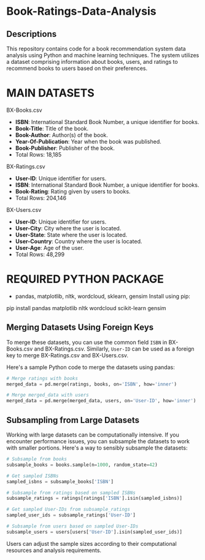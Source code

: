 # Book-Ratings-Data-Analysis
Descriptions
---------------
This repository contains code for a book recommendation system data analysis using Python and machine learning techniques. The system utilizes a dataset comprising information about books, users, and ratings to recommend books to users based on their preferences.

# MAIN DATASETS #

BX-Books.csv
- **ISBN**: International Standard Book Number, a unique identifier for books.
- **Book-Title**: Title of the book.
- **Book-Author**: Author(s) of the book.
- **Year-Of-Publication**: Year when the book was published.
- **Book-Publisher**: Publisher of the book.
- Total Rows: 18,185

BX-Ratings.csv
- **User-ID**: Unique identifier for users.
- **ISBN**: International Standard Book Number, a unique identifier for books.
- **Book-Rating**: Rating given by users to books.
- Total Rows: 204,146

BX-Users.csv
- **User-ID**: Unique identifier for users.
- **User-City**: City where the user is located.
- **User-State**: State where the user is located.
- **User-Country**: Country where the user is located.
- **User-Age**: Age of the user.
- Total Rows: 48,299

# REQUIRED PYTHON PACKAGE #
- pandas, matplotlib, nltk, wordcloud, sklearn, gensim
Install using pip:

pip install pandas matplotlib nltk wordcloud scikit-learn gensim


Merging Datasets Using Foreign Keys
---------------------------------------------------
To merge these datasets, you can use the common field `ISBN` in BX-Books.csv and BX-Ratings.csv. Similarly, `User-ID` can be used as a foreign key to merge BX-Ratings.csv and BX-Users.csv.

Here's a sample Python code to merge the datasets using pandas:

```python
# Merge ratings with books
merged_data = pd.merge(ratings, books, on='ISBN', how='inner')

# Merge merged_data with users
merged_data = pd.merge(merged_data, users, on='User-ID', how='inner')

```

Subsampling from Large Datasets
----------------------------------------------
Working with large datasets can be computationally intensive. If you encounter performance issues, you can subsample the datasets to work with smaller portions. Here's a way to sensibly subsample the datasets:

```python
# Subsample from books
subsample_books = books.sample(n=1000, random_state=42)

# Get sampled ISBNs
sampled_isbns = subsample_books['ISBN']

# Subsample from ratings based on sampled ISBNs
subsample_ratings = ratings[ratings['ISBN'].isin(sampled_isbns)]

# Get sampled User-IDs from subsample_ratings
sampled_user_ids = subsample_ratings['User-ID']

# Subsample from users based on sampled User-IDs
subsample_users = users[users['User-ID'].isin(sampled_user_ids)]
```

Users can adjust the sample sizes according to their computational resources and analysis requirements.

